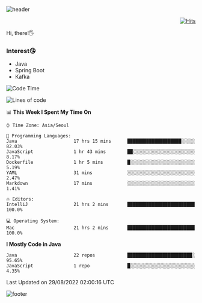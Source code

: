 ![header](https://capsule-render.vercel.app/api?type=waving&color=gradient&height=300&section=header&text=jeff%20render&fontSize=60&animation=twinkling)

<div align=right>
  
[![Hits](https://hits.seeyoufarm.com/api/count/incr/badge.svg?url=https%3A%2F%2Fgithub.com%2Fjeff-seyong)](https://hits.seeyoufarm.com)

</div>


Hi, there!🖐

### Interest😘

- Java
- Spring Boot
- Kafka


<!--START_SECTION:waka-->
![Code Time](http://img.shields.io/badge/Code%20Time-55%20hrs%2052%20mins-blue)

![Lines of code](https://img.shields.io/badge/From%20Hello%20World%20I%27ve%20Written-56%20Thousand%20lines%20of%20code-blue)

📊 **This Week I Spent My Time On** 

```text
⌚︎ Time Zone: Asia/Seoul

💬 Programming Languages: 
Java                     17 hrs 15 mins      ████████████████████░░░░░   82.03% 
JavaScript               1 hr 43 mins        ██░░░░░░░░░░░░░░░░░░░░░░░   8.17% 
Dockerfile               1 hr 5 mins         █░░░░░░░░░░░░░░░░░░░░░░░░   5.19% 
YAML                     31 mins             ░░░░░░░░░░░░░░░░░░░░░░░░░   2.47% 
Markdown                 17 mins             ░░░░░░░░░░░░░░░░░░░░░░░░░   1.41%

🔥 Editors: 
IntelliJ                 21 hrs 2 mins       █████████████████████████   100.0%

💻 Operating System: 
Mac                      21 hrs 2 mins       █████████████████████████   100.0%

```

**I Mostly Code in Java** 

```text
Java                     22 repos            ████████████████████████░   95.65% 
JavaScript               1 repo              █░░░░░░░░░░░░░░░░░░░░░░░░   4.35%

```



 Last Updated on 29/08/2022 02:00:16 UTC
<!--END_SECTION:waka-->

<!--

<div align=center>
  
[![Gmail Badge](https://img.shields.io/badge/Gmail-d14836?style=flat&logo=Gmail&logoColor=white&link=mailto:sedragon.kim@gmail.com)](mailto:sedragon.kim@gmail.com) 

</div>

-->


![footer](https://capsule-render.vercel.app/api?type=waving&color=gradient&height=300&section=footer&animation=twinkling&reversal=true)
